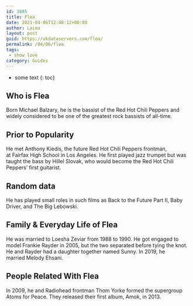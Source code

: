 ```yaml
---
id: 3885
title: Flea
date: 2021-04-06T12:48:12+00:00
author: Laima
layout: post
guid: https://ukdataservers.com/flea/
permalink: /04/06/flea
tags:
 - show love
category: Guides
---
```


* some text
{: toc}


## Who is Flea
                  
                  
                  
Born Michael Balzary, he is the bassist of the Red Hot Chili Peppers and widely considered to be one of the greatest rock bassists of all-time.
                  
              
            
              
            
                
                
                
## Prior to Popularity
                  
                  
                  
He met Anthony Kiedis, the future Red Hot Chili Peppers frontman, at Fairfax High School in Los Angeles. He first played jazz trumpet but was taught the bass by Hillel Slovak, who would become the Red Hot Chili Peppers&#8217; first guitarist.
                  
              
            
              
            
                
                
                
## Random data
                  
                  
                  
He has played small roles in such films as Back to the Future Part II, Baby Driver, and The Big Lebowski. 
                  
              
            
              
            
                
                
                
## Family & Everyday Life of Flea
                  
                  
                  
He was married to Loesha Zeviar from 1988 to 1990. He got engaged to model Frankie Rayder in 2005, but the two separated before tying the knot. He and Rayder had a daughter together named Sunny. In 2019, he married Melody Ehsani. 
                  
              
            
              
            
                
                
                
## People Related With Flea
                  
                  
                  
In 2009, he and Radiohead frontman Thom Yorke formed the supergroup Atoms for Peace. They released their first album, Amok, in 2013.
                  
              
            
              
            
                
              
            
              
              
            
            
              
            
          
          
          